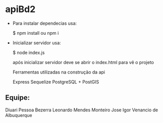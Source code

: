 # apiBd2

<ul>

<li>Para instalar dependecias usa:</li>

$ npm install ou npm i

<li>Inicializar servidor usa:</li>

$ node index.js

após inicializar servidor deve se abrir o index.html para vê o projeto 

Ferramentas utilizadas na construção da api

Express
Sequelize
PostgreSQL + PostGIS
</ul>
  
## Equipe:

Diuari Pessoa Bezerra
Leonardo Mendes Monteiro
Jose Igor Venancio de Albuquerque
